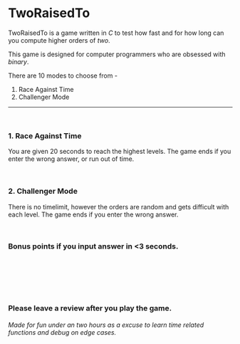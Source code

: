 # TwoRaisedTo

TwoRaisedTo is a game written in _C_ to test how fast and for how long can you compute higher orders of *two*.

This game is designed for computer programmers who are obsessed with _binary_.

There are 10 modes to choose from -
1. Race Against Time
2. Challenger Mode

---------

&nbsp;

### 1. Race Against Time
You are given 20 seconds to reach the highest levels.
The game ends if you enter the wrong answer, or run out of time.

&nbsp;

### 2. Challenger Mode
There is no timelimit, however the orders are random and gets difficult with each level.
The game ends if you enter the wrong answer.

&nbsp;

### Bonus points if you input answer in <3 seconds.

&nbsp;

&nbsp;

&nbsp;


### Please leave a review after you play the game.


###### Made for fun under an two hours as a excuse to learn time related functions and debug on edge cases.
